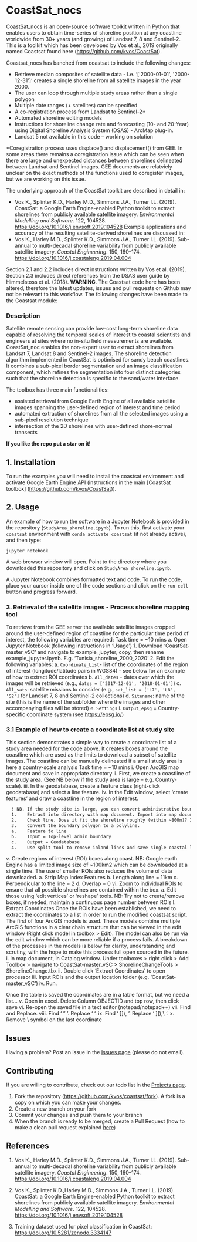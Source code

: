 # CoastSat_nocs

CoastSat_nocs is an open-source software toolkit written in Python that enables users to obtain time-series of shoreline position at any coastline worldwide from 30+ years (and growing) of Landsat 7, 8 and Sentinel-2. This is a toolkit which has been developed by Vos et al., 2019 originally named Coastsat found here (https://github.com/kvos/CoastSat).

Coastsat_nocs has banched from coastsat to include the following changes:
* Retrieve median composites of satellite data - I.e. ‘['2000-01-01', '2000-12-31']’ creates a single shoreline from all satellite images in the year 2000.
* The user can loop through multiple study areas rather than a single polygon
* Multiple date ranges (+ satellites) can be specified
* A co-registration process from Landsat to Sentinel-2*
* Automated shoreline editing models
* Instructions for shoreline change rate and forecasting (10- and 20-Year) using Digital Shoreline Analysis System (DSAS) - ArcMap plug-in.
* Landsat 5 not available in this code – working on solution

*Coregistration process uses displace() and displacement() from GEE. In some areas there remains a coregistration issue which can be seen when there are large and unexpected distances between shorelines delineated between Landsat and Sentinel images. GEE documents are relatviely unclear on the exact methods of the functions used to coregister images, but we are working on this issue.

The underlying approach of the CoastSat toolkit are described in detail in:
* Vos K., Splinter K.D., Harley M.D., Simmons J.A., Turner I.L. (2019). CoastSat: a Google Earth Engine-enabled Python toolkit to extract shorelines from publicly available satellite imagery. *Environmental Modelling and Software*. 122, 104528. https://doi.org/10.1016/j.envsoft.2019.104528
Example applications and accuracy of the resulting satellite-derived shorelines are discussed in:
* Vos K., Harley M.D., Splinter K.D., Simmons J.A., Turner I.L. (2019). Sub-annual to multi-decadal shoreline variability from publicly available satellite imagery. *Coastal Engineering*. 150, 160–174. https://doi.org/10.1016/j.coastaleng.2019.04.004

Section 2.1 and 2.2 includes direct instructions written by Vos et al. (2019). Section 2.3 includes direct references from the DSAS user guide by Himmelstoss et al. (2018).
**WARNING**. The Coastsat code here has been altered, therefore the latest updates, issues and pull requests on Github may not be relevant to this workflow. The following changes have been made to the Coastsat module:


### Description

Satellite remote sensing can provide low-cost long-term shoreline data capable of resolving the temporal scales of interest to coastal scientists and engineers at sites where no in-situ field measurements are available. CoastSat_noc enables the non-expert user to extract shorelines from Landsat 7, Landsat 8 and Sentinel-2 images.
The shoreline detection algorithm implemented in CoastSat is optimised for sandy beach coastlines.   It combines a sub-pixel border segmentation and an image classification component, which refines the segmentation into four distinct categories such that the shoreline detection is specific to the sand/water interface.

The toolbox has three main functionalities:
- assisted retrieval from Google Earth Engine of all available satellite images spanning the user-defined region of interest and time period
- automated extraction of shorelines from all the selected images using a sub-pixel resolution technique
- intersection of the 2D shorelines with user-defined shore-normal transects


**If you like the repo put a star on it!**

## 1. Installation
To run the examples you will need to install the coastsat environment and activate Google Earth Engine API (instructions in the main [CoastSat toolbox] (https://github.com/kvos/CoastSat)).

## 2. Usage

An example of how to run the software in a Jupyter Notebook is provided in the repository (`StudyArea_shoreline.ipynb`). To run this, first activate your `coastsat` environment with `conda activate coastsat` (if not already active), and then type:

```
jupyter notebook
```

A web browser window will open. Point to the directory where you downloaded this repository and click on `StudyArea_shoreline.ipynb`.

A Jupyter Notebook combines formatted text and code. To run the code, place your cursor inside one of the code sections and click on the `run cell` button and progress forward.

### 3. Retrieval of the satellite images - Process shoreline mapping tool
To retrieve from the GEE server the available satellite images cropped around the user-defined region of coastline for the particular time period of interest, the following variables are required:
Task time = ~10 mins 
    a.	Open Jupyter Notebook (following instructions in ‘Usage’)
      1.	Download ‘CoastSat-master_vSC’ and navigate to example_jupyter, copy, then rename example_jupyter.ipynb. E.g. ‘Tunisia_shoreline_2000_2020’
      2.	Edit the following variables:
    a.	`Coordinate_List`- list of the coordinates of the region of interest (longitude/latitude pairs in WGS84) - see below for an example of how to extract ROI coordinates
    b.	`All_dates` - dates over which the images will be retrieved (e.g., `dates = ['2017-12-01', '2018-01-01']`)
    c.	`All_sats`: satellite missions to consider (e.g., `sat_list = ['L7', 'L8', 'S2']` for Landsat 7, 8 and Sentinel-2 collections)
    d.	`Sitename`: name of the site (this is the name of the subfolder where the images and other accompanying files will be stored)
    e.	`Settings`
      i.	`Output_epsg` = Country-specific coordinate system (see https://epsg.io/)

### 3.1 Example of how to create a coordinate list at study site
This section demonstrates a simple way to create a coordinate list of a study area needed for the code above. It creates boxes around the coastline which are used as the limits to download a subset of satellite images. The coastline can be manually delineated if a small study area is here a country-scale analysis 
Task time = ~10 mins
    i.	Open ArcGIS map document and save in appropriate directory
    ii.	First, we create a coastline of the study area. (See NB below if the study area is large – e.g. Country-scale).
    iii.	In the geodatabase, create a feature class (right-click geodatabase) and select a line feature.
    iv.	In the Edit window, select ‘create features’ and draw a coastline in the region of interest.

```diff
  ! NB. If the study site is large, you can convert administrative boundary polygons into lines from the Humanitarian Data Exchange (https://data.humdata.org/). Download the top-level (0) boundary. Download the lower-level (2) as they will be helpful to derive regional shoreline change statistics later on in the workflow.
  1.	Extract into directory with map document. Import into map document geodatabase.
  2.	Check line. Does it fit the shoreline roughly (within ~800m)? If not, retrieve boundary from different source or draw a rough shoreline.
  3.	Convert the boundary polygon to a polyline. 
  a.	Feature to line
  b.	Input = Top-level admin boundary
  c.	Output = Geodatabase
  4.	Use split tool to remove inland lines and save single coastal line
```

v.	Create regions of interest (ROI) boxes along coast.
NB: Google earth Engine has a limited image size of ~100km2 which can be downloaded at a single time. The use of smaller ROIs also reduces the volume of data downloaded.
a.	Strip Map Index Features
b.	Length along line = 11km
c.	Perpendicular to the line = 2
d.	Overlap = 0
vi.	Zoom to individual ROIs to ensure that all possible shorelines are contained within the box.
a.	Edit those using ‘edit vertices’ or ‘reshape’ tools.
NB: Try not to create/remove boxes, if needed, maintain a continuous page number between ROIs
I.	Extract Coordinates
Once the ROIs have been established, we need to extract the coordinates to a list in order to run the modified coastsat script. The first of four ArcGIS models is used. These models combine multiple ArcGIS functions in a clear chain structure that can be viewed in the edit window (Right click model in toolbox > Edit). The model can also be run via the edit window which can be more reliable if a process fails. A breakdown of the processes in the models is below for clarity, understanding and scrutiny, with the hope to make this process full open sourced in the future.
i.	In map document, in Catalog window. Under toolboxes > right click > Add Toolbox > navigate to CoastSat-master_vSC > ShorelineChangeTools > ShorelineChange.tbx
ii.	Double click ‘Extract Coordinates’ to open processor
iii.	Input ROIs and the output location folder (e.g. ‘CoastSat-master_vSC’)
iv.	Run.

Once the table is saved the coordinates are in a table format, but we need a list…
v.	Open in excel. Delete Column OBJECTID and top row, then click save
vi.	Re-open the saved file in a text editor (notepad/notepad++)
vii.	Find and Replace.
viii.	Find ‘ ” ’. Replace ‘ ‘.
ix.	Find ‘ ]]), ’. Replace ‘ ]]),\ ‘.
x.	Remove \ symbol on the last coordinate

## Issues
Having a problem? Post an issue in the [Issues page](https://github.com/kvos/coastsat/issues) (please do not email).

## Contributing
If you are willing to contribute, check out our todo list in the [Projects page](https://github.com/kvos/CoastSat/projects/1).
1. Fork the repository (https://github.com/kvos/coastsat/fork).
A fork is a copy on which you can make your changes.
2. Create a new branch on your fork
3. Commit your changes and push them to your branch
4. When the branch is ready to be merged, create a Pull Request (how to make a clean pull request explained [here](https://gist.github.com/MarcDiethelm/7303312))

## References

1. Vos K., Harley M.D., Splinter K.D., Simmons J.A., Turner I.L. (2019). Sub-annual to multi-decadal shoreline variability from publicly available satellite imagery. *Coastal Engineering*. 150, 160–174. https://doi.org/10.1016/j.coastaleng.2019.04.004

2. Vos K., Splinter K.D.,Harley M.D., Simmons J.A., Turner I.L. (2019). CoastSat: a Google Earth Engine-enabled Python toolkit to extract shorelines from publicly available satellite imagery. *Environmental Modelling and Software*. 122, 104528. https://doi.org/10.1016/j.envsoft.2019.104528

3. Training dataset used for pixel classification in CoastSat: https://doi.org/10.5281/zenodo.3334147

